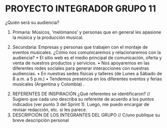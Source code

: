 # PROYECTO INTEGRADOR GRUPO 11

¿Quién será su audiencia?

1) Primaria: Músicos, ‘melómanos’ y personas que en general les apasione la música y la
producción musical.

2) Secundaria: Empresas y personas que trabajen con el montaje de eventos musicales.
¿Cómo nos comunicaremos y relacionaremos con la audiencia?
• El sitio web es el medio principal de comunicación, oferta y venta de nuestros
productos y servicios.
• Nos apoyaremos en las diferentes redes sociales para generar interacciones con
nuestras audiencias.
• En nuestras sedes físicas y talleres (de Lunes a Sábado de 8 a.m. a 5 p.m.)
• Tendemos presencia en los diferentes eventos y ferias musicales (Argentina y
Colombia) .

2. REFERENTES DE INSPIRACIÓN
¿Qué referentes se identificaron?
// Sugiero que cada uno describa su referente de acuerdo a los puntos indicados (ver punto 3
del Sprint 1). Luego, me puedo encargar de revisar redacción, etc. si les parece.
3. DESCRIPCIÓN DE LOS INTEGRANTES DEL GRUPO
// C/uno publique su breve descripción personal
